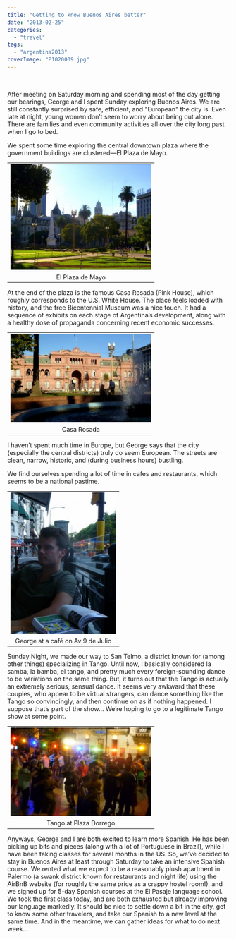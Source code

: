 ```yaml
---
title: "Getting to know Buenos Aires better"
date: "2013-02-25"
categories:
  - "travel"
tags:
  - "argentina2013"
coverImage: "P1020009.jpg"
---
```


[  
](/wp-content/uploads/2013/02/P1020009.jpg)

After meeting on Saturday morning and spending most of the day getting our bearings, George and I spent Sunday exploring Buenos Aires. We are still constantly surprised by safe, efficient, and "European" the city is. Even late at night, young women don’t seem to worry about being out alone. There are families and even community activities all over the city long past when I go to bed.

We spent some time exploring the central downtown plaza where the government buildings are clustered—El Plaza de Mayo.

<table align="center" cellpadding="0" cellspacing="0" style="margin-left: auto; margin-right: auto; text-align: center;"><tbody><tr><td style="text-align: center;"><a href="/wp-content/uploads/2013/02/P1020009.jpg" style="margin-left: auto; margin-right: auto;"><img border="0" height="240" src="images/P1020009-300x225.jpg" width="320"></a></td></tr><tr><td style="text-align: center;">El Plaza de Mayo</td></tr></tbody></table>

At the end of the plaza is the famous Casa Rosada (Pink House), which roughly corresponds to the U.S. White House. The place feels loaded with history, and the free Bicentennial Museum was a nice touch. It had a sequence of exhibits on each stage of Argentina’s development, along with a healthy dose of propaganda concerning recent economic successes.

<table align="center" cellpadding="0" cellspacing="0" style="margin-left: auto; margin-right: auto; text-align: center;"><tbody><tr><td style="text-align: center;"><a href="/wp-content/uploads/2013/02/P1020013.jpg" style="margin-left: auto; margin-right: auto;"><img border="0" height="200" src="images/P1020013-300x188.jpg" width="320"></a></td></tr><tr><td style="text-align: center;">Casa Rosada</td></tr></tbody></table>

I haven’t spent much time in Europe, but George says that the city (especially the central districts) truly do seem European. The streets are clean, narrow, historic, and (during business hours) bustling.

We find ourselves spending a lot of time in cafes and restaurants, which seems to be a national pastime.

<table align="center" cellpadding="0" cellspacing="0" style="margin-left: auto; margin-right: auto; text-align: center;"><tbody><tr><td style="text-align: center;"><a href="/wp-content/uploads/2013/02/P1020021.jpg" style="margin-left: auto; margin-right: auto;"><img border="0" height="320" src="images/P1020021-225x300.jpg" width="240"></a></td></tr><tr><td style="text-align: center;">George at a café on Av 9 de Julio</td></tr></tbody></table>

Sunday Night, we made our way to San Telmo, a district known for (among other things) specializing in Tango. Until now, I basically considered la samba, la bamba, el tango, and pretty much every foreign-sounding dance to be variations on the same thing. But, it turns out that the Tango is actually an extremely serious, sensual dance. It seems very awkward that these couples, who appear to be virtual strangers, can dance something like the Tango so convincingly, and then continue on as if nothing happened. I suppose that’s part of the show… We’re hoping to go to a legitimate Tango show at some point.

<table align="center" cellpadding="0" cellspacing="0" style="margin-left: auto; margin-right: auto; text-align: center;"><tbody><tr><td style="text-align: center;"><a href="/wp-content/uploads/2013/02/P1020023.jpg" style="margin-left: auto; margin-right: auto;"><img border="0" height="200" src="images/P1020023-300x188.jpg" width="320"></a></td></tr><tr><td style="text-align: center;">Tango at Plaza Dorrego</td></tr></tbody></table>

[](http://www.blogger.com/blogger.g?blogID=8697595)Anyways, George and I are both excited to learn more Spanish. He has been picking up bits and pieces (along with a lot of Portuguese in Brazil), while I have been taking classes for several months in the US. So, we’ve decided to stay in Buenos Aires at least through Saturday to take an intensive Spanish course. We rented what we expect to be a reasonably plush apartment in Palermo (a swank district known for restaurants and night life) using the AirBnB website (for roughly the same price as a crappy hostel room!), and we signed up for 5-day Spanish courses at the El Pasaje language school. We took the first class today, and are both exhausted but already improving our language markedly. It should be nice to settle down a bit in the city, get to know some other travelers, and take our Spanish to a new level at the same time. And in the meantime, we can gather ideas for what to do next week…
